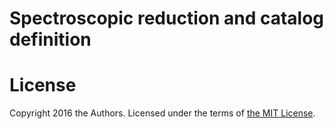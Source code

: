 # Spectroscopic reduction and catalog definition

# License

Copyright 2016 the Authors. Licensed under the terms of [the MIT
License](https://github.com/smoh/gaia-wide-binaries/blob/master/LICENSE).
